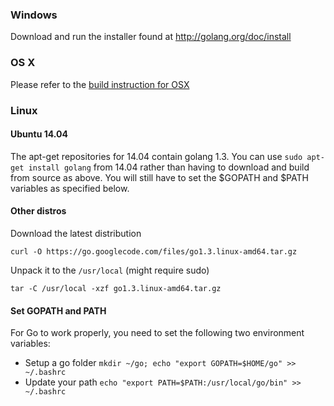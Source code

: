 ### Windows 

Download and run the installer found at http://golang.org/doc/install


### OS X
Please refer to the [build instruction for OSX](https://github.com/ethereum/go-ethereum/wiki/Building-Instructions-for-Mac)

### Linux

#### Ubuntu 14.04 

The apt-get repositories for 14.04 contain golang 1.3. You can use `sudo apt-get install golang` from 14.04 rather than having to download and build from source as above. You will still have to set the $GOPATH and $PATH variables as specified below.

#### Other distros
Download the latest distribution

`curl -O https://go.googlecode.com/files/go1.3.linux-amd64.tar.gz`

Unpack it to the `/usr/local` (might require sudo)

`tar -C /usr/local -xzf go1.3.linux-amd64.tar.gz`

#### Set GOPATH and PATH

For Go to work properly, you need to set the following two environment variables:

- Setup a go folder `mkdir ~/go; echo "export GOPATH=$HOME/go" >> ~/.bashrc` 
- Update your path `echo "export PATH=$PATH:/usr/local/go/bin" >> ~/.bashrc` 

